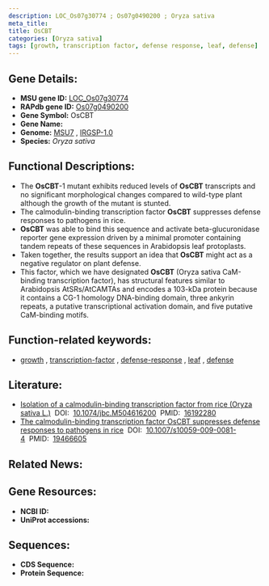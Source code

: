 ```yaml
---
description: LOC_Os07g30774 ; Os07g0490200 ; Oryza sativa
meta_title:
title: OsCBT
categories: [Oryza sativa]
tags: [growth, transcription factor, defense response, leaf, defense]
---
```


## Gene Details:
- **MSU gene ID:** [LOC_Os07g30774](http://rice.uga.edu/cgi-bin/ORF_infopage.cgi?orf=LOC_Os07g30774)  
- **RAPdb gene ID:** [Os07g0490200](https://rapdb.dna.affrc.go.jp/locus/?name=Os07g0490200)  
- **Gene Symbol:** OsCBT
- **Gene Name:**
- **Genome:**  [MSU7](http://rice.uga.edu/)&nbsp;,&nbsp;[IRGSP-1.0](https://rapdb.dna.affrc.go.jp/download/irgsp1.html)
- **Species:** *Oryza sativa*

## Functional Descriptions:
   - The **OsCBT**-1 mutant exhibits reduced levels of **OsCBT** transcripts and no significant morphological changes compared to wild-type plant although the growth of the mutant is stunted.
   - The calmodulin-binding transcription factor **OsCBT** suppresses defense responses to pathogens in rice.
   - **OsCBT** was able to bind this sequence and activate beta-glucuronidase reporter gene expression driven by a minimal promoter containing tandem repeats of these sequences in Arabidopsis leaf protoplasts.
   - Taken together, the results support an idea that **OsCBT** might act as a negative regulator on plant defense.
   - This factor, which we have designated **OsCBT** (Oryza sativa CaM-binding transcription factor), has structural features similar to Arabidopsis AtSRs/AtCAMTAs and encodes a 103-kDa protein because it contains a CG-1 homology DNA-binding domain, three ankyrin repeats, a putative transcriptional activation domain, and five putative CaM-binding motifs.

## Function-related keywords:
   - [growth](/tags/growth/)&nbsp;,&nbsp;[transcription-factor](/tags/transcription-factor/)&nbsp;,&nbsp;[defense-response](/tags/defense-response/)&nbsp;,&nbsp;[leaf](/tags/leaf/)&nbsp;,&nbsp;[defense](/tags/defense/)

## Literature:
   - [Isolation of a calmodulin-binding transcription factor from rice (Oryza sativa L.)](https://www.doi.org/10.1074/jbc.M504616200)&nbsp;&nbsp;DOI:&nbsp;&nbsp;[10.1074/jbc.M504616200](https://www.doi.org/10.1074/jbc.M504616200)&nbsp;&nbsp;PMID:&nbsp;&nbsp;[16192280](https://pubmed.ncbi.nlm.nih.gov/16192280/)
   - [The calmodulin-binding transcription factor OsCBT suppresses defense responses to pathogens in rice](https://www.doi.org/10.1007/s10059-009-0081-4)&nbsp;&nbsp;DOI:&nbsp;&nbsp;[10.1007/s10059-009-0081-4](https://www.doi.org/10.1007/s10059-009-0081-4)&nbsp;&nbsp;PMID:&nbsp;&nbsp;[19466605](https://pubmed.ncbi.nlm.nih.gov/19466605/)

## Related News:

## Gene Resources:
- **NCBI ID:**  []()
- **UniProt accessions:** [](https://www.uniprot.org/uniprotkb//entry)

## Sequences:
- **CDS Sequence:**
- **Protein Sequence:**
